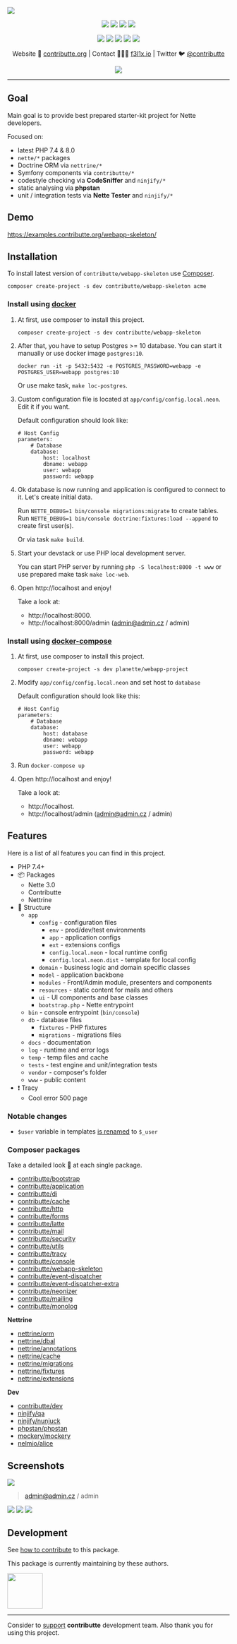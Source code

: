 ![](https://heatbadger.now.sh/github/readme/contributte/webapp-skeleton/)

<p align=center>
  <a href="https://github.com/contributte/webapp-skeleton/actions"><img src="https://badgen.net/github/checks/contributte/webapp-skeleton/master"></a>
  <a href="https://coveralls.io/r/contributte/webapp-skeleton"><img src="https://badgen.net/coveralls/c/github/contributte/webapp-skeleton"></a>
  <a href="https://packagist.org/packages/contributte/webapp-skeleton"><img src="https://badgen.net/packagist/dm/contributte/webapp-skeleton"></a>
  <a href="https://packagist.org/packages/contributte/webapp-skeleton"><img src="https://badgen.net/packagist/v/contributte/webapp-skeleton"></a>
</p>
<p align=center>
  <a href="https://packagist.org/packages/contributte/webapp-skeleton"><img src="https://badgen.net/packagist/php/contributte/webapp-skeleton"></a>
  <a href="https://github.com/contributte/webapp-skeleton"><img src="https://badgen.net/github/license/contributte/webapp-skeleton"></a>
  <a href="https://bit.ly/ctteg"><img src="https://badgen.net/badge/support/gitter/cyan"></a>
  <a href="https://bit.ly/cttfo"><img src="https://badgen.net/badge/support/forum/yellow"></a>
  <a href="https://contributte.org/partners.html"><img src="https://badgen.net/badge/sponsor/donations/F96854"></a>
</p>

<p align=center>
Website 🚀 <a href="https://contributte.org">contributte.org</a> | Contact 👨🏻‍💻 <a href="https://f3l1x.io">f3l1x.io</a> | Twitter 🐦 <a href="https://twitter.com/contributte">@contributte</a>
</p>

<p align=center>
	<img src="https://api.microlink.io?url=https%3A%2F%2Fexamples.contributte.org%2Fwebapp-skeleton%2F&overlay.browser=light&screenshot=true&meta=false&embed=screenshot.url"></img>
</p>

-----

## Goal

Main goal is to provide best prepared starter-kit project for Nette developers.

Focused on:

- latest PHP 7.4 & 8.0
- `nette/*` packages
- Doctrine ORM via `nettrine/*`
- Symfony components via `contributte/*`
- codestyle checking via **CodeSniffer** and `ninjify/*`
- static analysing via **phpstan**
- unit / integration tests via **Nette Tester** and `ninjify/*`

## Demo

https://examples.contributte.org/webapp-skeleton/

## Installation

To install latest version of `contributte/webapp-skeleton` use [Composer](https://getcomposer.com).

```
composer create-project -s dev contributte/webapp-skeleton acme
```

### Install using [docker](https://github.com/docker/docker/)

1) At first, use composer to install this project.

   ```
   composer create-project -s dev contributte/webapp-skeleton
   ```

2) After that, you have to setup Postgres >= 10 database. You can start it manually or use docker image `postgres:10`.

   ```
   docker run -it -p 5432:5432 -e POSTGRES_PASSWORD=webapp -e POSTGRES_USER=webapp postgres:10
   ```

   Or use make task, `make loc-postgres`.

3) Custom configuration file is located at `app/config/config.local.neon`. Edit it if you want.

   Default configuration should look like:

   ```neon
   # Host Config
   parameters:
	   # Database
	   database:
		   host: localhost
		   dbname: webapp
		   user: webapp
		   password: webapp
   ```

4) Ok database is now running and application is configured to connect to it. Let's create initial data.

   Run `NETTE_DEBUG=1 bin/console migrations:migrate` to create tables. Run `NETTE_DEBUG=1 bin/console doctrine:fixtures:load --append` to create first user(s).

   Or via task `make build`.

5) Start your devstack or use PHP local development server.

   You can start PHP server by running `php -S localhost:8000 -t www` or use prepared make task `make loc-web`.

6) Open http://localhost and enjoy!

   Take a look at:
	- http://localhost:8000.
	- http://localhost:8000/admin (admin@admin.cz / admin)

### Install using [docker-compose](https://https://github.com/docker/compose/)

1) At first, use composer to install this project.

   ```
   composer create-project -s dev planette/webapp-project
   ```

2) Modify `app/config/config.local.neon` and set host to `database`

   Default configuration should look like this:

   ```neon
   # Host Config
   parameters:
	   # Database
	   database:
		   host: database
		   dbname: webapp
		   user: webapp
		   password: webapp
   ```

3) Run `docker-compose up`

4) Open http://localhost and enjoy!

   Take a look at:
	- http://localhost.
	- http://localhost/admin (admin@admin.cz / admin)

## Features

Here is a list of all features you can find in this project.

- PHP 7.4+
- :package: Packages
	- Nette 3.0
	- Contributte
	- Nettrine
- :deciduous_tree: Structure
	- `app`
		- `config` - configuration files
			- `env` - prod/dev/test environments
			- `app` - application configs
			- `ext` - extensions configs
			- `config.local.neon` - local runtime config
			- `config.local.neon.dist` - template for local config
		- `domain` - business logic and domain specific classes
		- `model` - application backbone
		- `modules` - Front/Admin module, presenters and components
		- `resources` - static content for mails and others
		- `ui` - UI components and base classes
		- `bootstrap.php` - Nette entrypoint
	- `bin` - console entrypoint (`bin/console`)
	- `db` - database files
		- `fixtures` - PHP fixtures
		- `migrations` - migrations files
	- `docs` - documentation
	- `log` - runtime and error logs
	- `temp` - temp files and cache
	- `tests` - test engine and unit/integration tests
	- `vendor` - composer's folder
	- `www` - public content
- :exclamation: Tracy
	- Cool error 500 page

### Notable changes

- `$user` variable in templates [is renamed](https://github.com/contributte/webapp-skeleton/blob/master/app/model/Latte/TemplateFactory.php) to `$_user`

### Composer packages

Take a detailed look :eyes: at each single package.

- [contributte/bootstrap](https://contributte.org/packages/contributte/bootstrap.html)
- [contributte/application](https://contributte.org/packages/contributte/application.html)
- [contributte/di](https://contributte.org/packages/contributte/di.html)
- [contributte/cache](https://contributte.org/packages/contributte/cache.html)
- [contributte/http](https://contributte.org/packages/contributte/http.html)
- [contributte/forms](https://contributte.org/packages/contributte/forms.html)
- [contributte/latte](https://contributte.org/packages/contributte/latte.html)
- [contributte/mail](https://contributte.org/packages/contributte/mail.html)
- [contributte/security](https://contributte.org/packages/contributte/security.html)
- [contributte/utils](https://contributte.org/packages/contributte/utils.html)
- [contributte/tracy](https://contributte.org/packages/contributte/tracy.html)
- [contributte/console](https://contributte.org/packages/contributte/console.html)
- [contributte/webapp-skeleton](https://contributte.org/packages/contributte/webapp-skeleton.html)
- [contributte/event-dispatcher](https://contributte.org/packages/contributte/event-dispatcher.html)
- [contributte/event-dispatcher-extra](https://contributte.org/packages/contributte/event-dispatcher-extra.html)
- [contributte/neonizer](https://contributte.org/packages/contributte/neonizer.html)
- [contributte/mailing](https://contributte.org/packages/contributte/mailing.html)
- [contributte/monolog](https://contributte.org/packages/contributte/monolog.html)

**Nettrine**

- [nettrine/orm](https://contributte.org/packages/nettrine/orm.html)
- [nettrine/dbal](https://contributte.org/packages/nettrine/dbal.html)
- [nettrine/annotations](https://contributte.org/packages/nettrine/annotations.html)
- [nettrine/cache](https://contributte.org/packages/nettrine/cache.html)
- [nettrine/migrations](https://contributte.org/packages/nettrine/migrations.html)
- [nettrine/fixtures](https://contributte.org/packages/nettrine/fixtures.html)
- [nettrine/extensions](https://contributte.org/packages/nettrine/extensions.html)

**Dev**

- [contributte/dev](https://contributte.org/packages/contributte/dev.html)
- [ninjify/qa](https://contributte.org/packages/ninjify/qa.html)
- [ninjify/nunjuck](https://contributte.org/packages/ninjify/nunjuck.html)
- [phpstan/phpstan](https://github.com/phpstan/phpstan)
- [mockery/mockery](https://github.com/mockery/mockery)
- [nelmio/alice](https://github.com/nelmio/alice)

## Screenshots

![](.docs/assets/screenshot1.png)

> admin@admin.cz / admin

![](.docs/assets/screenshot2.png)
![](.docs/assets/screenshot3.png)
![](.docs/assets/screenshot4.png)

## Development

See [how to contribute](https://contributte.org/contributing.html) to this package.

This package is currently maintaining by these authors.

<a href="https://github.com/f3l1x">
	<img width="80" height="80" src="https://avatars2.githubusercontent.com/u/538058?v=3&s=80">
</a>

-----

Consider to [support](https://contributte.org/partners.html) **contributte** development team. Also thank you for using this project.
